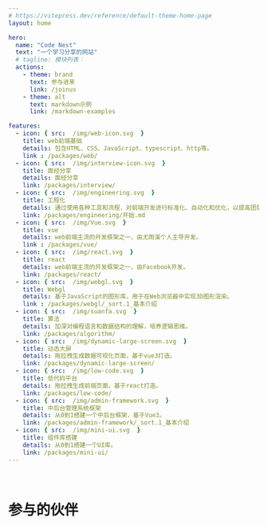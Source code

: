 ```yaml
---
# https://vitepress.dev/reference/default-theme-home-page
layout: home

hero:
  name: "Code Nest"
  text: "一个学习分享的网站"
  # tagline: 模块列表：
  actions:
    - theme: brand
      text: 参与进来
      link: /joinus
    - theme: alt
      text: markdown示例
      link: /markdown-examples

features:
  - icon: { src:  /img/web-icon.svg  }
    title: web前端基础
    details: 包含HTML、CSS、JavaScript、typescript、http等。
    link : /packages/web/
  - icon: { src:  /img/interview-icon.svg  }
    title: 面经分享
    details: 面经分享
    link: /packages/interview/
  - icon: { src:  /img/engineering.svg  }
    title: 工程化
    details: 通过使用各种工具和流程，对前端开发进行标准化、自动化和优化，以提高团队协作、代码质量和项目交付效率。
    link: /packages/engineering/开始.md
  - icon: { src:  /img/Vue.svg  }
    title: vue
    details: web前端主流的开发框架之一，由尤雨溪个人主导开发。
    link : /packages/vue/
  - icon: { src:  /img/react.svg  }
    title: react
    details: web前端主流的开发框架之一，由Facebook开发。
    link: /packages/react/
  - icon: { src:  /img/webgl.svg  }
    title: Webgl
    details: 基于JavaScript的图形库，用于在Web浏览器中实现3D图形渲染。
    link : /packages/webgl/_sort.1_基本介绍
  - icon: { src:  /img/suanfa.svg  }
    title: 算法
    details: 加深对编程语言和数据结构的理解，培养逻辑思维。
    link: /packages/algorithm/
  - icon: { src:  /img/dynamic-large-screen.svg  }
    title: 动态大屏
    details: 拖拉拽生成数据可视化页面，基于vue3打造。
    link: /packages/dynamic-large-screen/
  - icon: { src:  /img/low-code.svg  }
    title: 低代码平台
    details: 拖拉拽生成前端页面，基于react打造。
    link: /packages/low-code/
  - icon: { src:  /img/admin-framework.svg  }
    title: 中后台管理系统框架
    details: 从0到1搭建一个中后台框架，基于Vue3。
    link: /packages/admin-framework/_sort.1_基本介绍
  - icon: { src:  /img/mini-ui.svg  }
    title: 组件库搭建
    details: 从0到1搭建一个UI库。
    link: /packages/mini-ui/
---
```


<script setup>
import { VPTeamMembers } from 'vitepress/theme'

const members = [
  {
    avatar: 'https://avatars.githubusercontent.com/u/26324442?s=96&v=4',
    name: 'zxlfly',
    title: 'Creator',
    links: [
      { icon: 'github', link: 'https://github.com/zxlfly' },
    ]
  },
]
</script>
&nbsp;
# 参与的伙伴
<VPTeamMembers size="small" :members="members" />